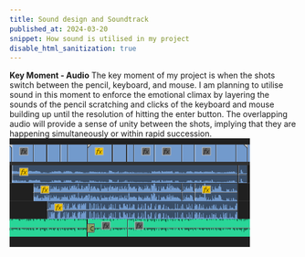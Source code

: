 ```yaml
---
title: Sound design and Soundtrack
published_at: 2024-03-20
snippet: How sound is utilised in my project 
disable_html_sanitization: true
---
```


**Key Moment - Audio**
The key moment of my project is when the shots switch between the pencil, keyboard, and mouse. I am planning to utilise sound in this moment to enforce the emotional climax by layering the sounds of the pencil scratching and clicks of the keyboard and mouse building up until the resolution of hitting the enter button. 
The overlapping audio will provide a sense of unity between the shots, implying that they are happening simultaneously or within rapid succession. 
![example of three tracks](/static/w04s1/audiotracks.png)

